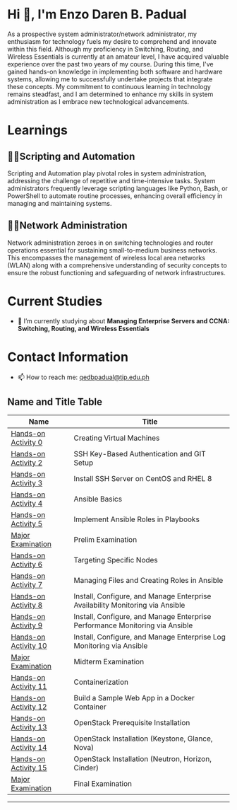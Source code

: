 # Hi 👋, I'm Enzo Daren B. Padual

As a prospective system administrator/network administrator, my enthusiasm for technology fuels my desire to comprehend and innovate within this field. Although my proficiency in Switching, Routing, and Wireless Essentials is currently at an amateur level, I have acquired valuable experience over the past two years of my course. During this time, I've gained hands-on knowledge in implementing both software and hardware systems, allowing me to successfully undertake projects that integrate these concepts. My commitment to continuous learning in technology remains steadfast, and I am determined to enhance my skills in system administration as I embrace new technological advancements.

# Learnings

## 🧑‍💻Scripting and Automation

Scripting and Automation play pivotal roles in system administration, addressing the challenge of repetitive and time-intensive tasks. System administrators frequently leverage scripting languages like Python, Bash, or PowerShell to automate routine processes, enhancing overall efficiency in managing and maintaining systems.

## 🛜🚆Network Administration

Network administration zeroes in on switching technologies and router operations essential for sustaining small-to-medium business networks. This encompasses the management of wireless local area networks (WLAN) along with a comprehensive understanding of security concepts to ensure the robust functioning and safeguarding of network infrastructures.

# Current Studies

- 🌱 I’m currently studying about **Managing Enterprise Servers and CCNA: Switching, Routing, and Wireless Essentials**
  
# Contact Information

- 📫 How to reach me: [qedbpadual@tip.edu.ph](mailto:qedbpadual@tip.edu.ph)


## Name and Title Table

| Name         | Title      |
| ------------ | ---------- |
| [Hands-on Activity 0](https://github.com/Itanaki/Itanaki.github.io/blob/cf92e23d9410f9fe04af95526aaa8c1780cad8a5/Activity%200%20-%20Creating%20Virtual%20Machines%20in%20Microsoft%20Azure%20(Padual).pdf)   | Creating Virtual Machines   |
| [Hands-on Activity 2](https://github.com/Itanaki/Itanaki.github.io/blob/5e761d2ad07c3fe2e757eba9423b7c60f8ef8635/Activity%202%20-%20SSH%20Key-Based%20Authentication%20and%20GIT%20Setup-1%20(padual).pdf)   | SSH Key-Based Authentication and GIT Setup  |
| [Hands-on Activity 3](https://github.com/Itanaki/Itanaki.github.io/blob/5e761d2ad07c3fe2e757eba9423b7c60f8ef8635/Activity%203%20-%20Install%20SSH%20server%20on%20CentOS%20or%20RHEL%208.pdf)   | Install SSH Server on CentOS and RHEL 8    |
| [Hands-on Activity 4]()   | Ansible Basics    |
| [Hands-on Activity 5]()   | Implement Ansible Roles in Playbooks    |
| [Major Examination]()   | Prelim Examination    |
| [Hands-on Activity 6]()   | Targeting Specific Nodes    |
| [Hands-on Activity 7]()   | Managing Files and Creating Roles in Ansible    |
| [Hands-on Activity 8]()   | Install, Configure, and Manage Enterprise Availability Monitoring via Ansible   |
| [Hands-on Activity 9]()   | Install, Configure, and Manage Enterprise Performance Monitoring via Ansible    |
| [Hands-on Activity 10]()   | Install, Configure, and Manage Enterprise Log Monitoring via Ansible    |
| [Major Examination]()  | Midterm Examination    |
| [Hands-on Activity 11]()   | Containerization    |
| [Hands-on Activity 12]()  | Build a Sample Web App in a Docker Container    |
| [Hands-on Activity 13]()   | OpenStack Prerequisite Installation    |
| [Hands-on Activity 14]()   | OpenStack Installation (Keystone, Glance, Nova)    |
| [Hands-on Activity 15]()   | OpenStack Installation (Neutron, Horizon, Cinder)    |
| [Major Examination]()   | Final Examination    |
****
